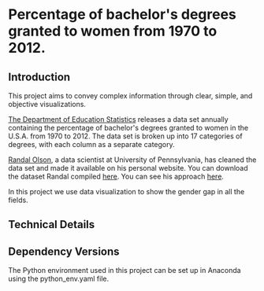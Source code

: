 # Percentage of bachelor's degrees granted to women from 1970 to 2012.

## Introduction

This project aims to convey complex information through clear, simple, and objective visualizations.

[The Department of Education Statistics](https://nces.ed.gov/programs/digest/2013menu_tables.asp) releases a data set annually 
containing the percentage of bachelor's degrees granted to women in the U.S.A. from 1970 to 2012. The data set is broken up 
into 17 categories of degrees, with each column as a separate category.

[Randal Olson](http://www.randalolson.com), a data scientist at University of Pennsylvania, has cleaned the data set and made 
it available on his personal website. You can download the dataset Randal 
compiled [here](http://www.randalolson.com/wp-content/uploads/percent-bachelors-degrees-women-usa.csv). 
You can see his approach [here](http://www.randalolson.com/2014/06/14/percentage-of-bachelors-degrees-conferred-to-women-by-major-1970-2012/).

In this project we use data visualization to show the gender gap in all the fields.

## Technical Details



## Dependency Versions

The Python environment used in this project can be set up in Anaconda using the python_env.yaml file.